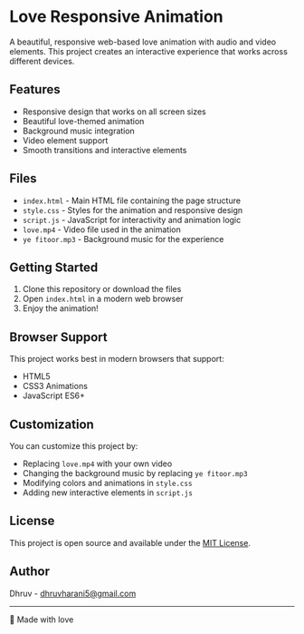 # Love Responsive Animation

A beautiful, responsive web-based love animation with audio and video elements. This project creates an interactive experience that works across different devices.

## Features

- Responsive design that works on all screen sizes
- Beautiful love-themed animation
- Background music integration
- Video element support
- Smooth transitions and interactive elements

## Files

- `index.html` - Main HTML file containing the page structure
- `style.css` - Styles for the animation and responsive design
- `script.js` - JavaScript for interactivity and animation logic
- `love.mp4` - Video file used in the animation
- `ye fitoor.mp3` - Background music for the experience

## Getting Started

1. Clone this repository or download the files
2. Open `index.html` in a modern web browser
3. Enjoy the animation!

## Browser Support

This project works best in modern browsers that support:
- HTML5
- CSS3 Animations
- JavaScript ES6+

## Customization

You can customize this project by:
- Replacing `love.mp4` with your own video
- Changing the background music by replacing `ye fitoor.mp3`
- Modifying colors and animations in `style.css`
- Adding new interactive elements in `script.js`

## License

This project is open source and available under the [MIT License](LICENSE).

## Author

Dhruv - dhruvharani5@gmail.com

---

💖 Made with love
